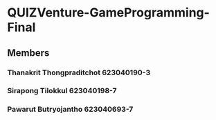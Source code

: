 # QUIZVenture-GameProgramming-Final
## Members
### Thanakrit Thongpraditchot 623040190-3
### Sirapong Tilokkul 623040198-7
### Pawarut Butryojantho 623040693-7
